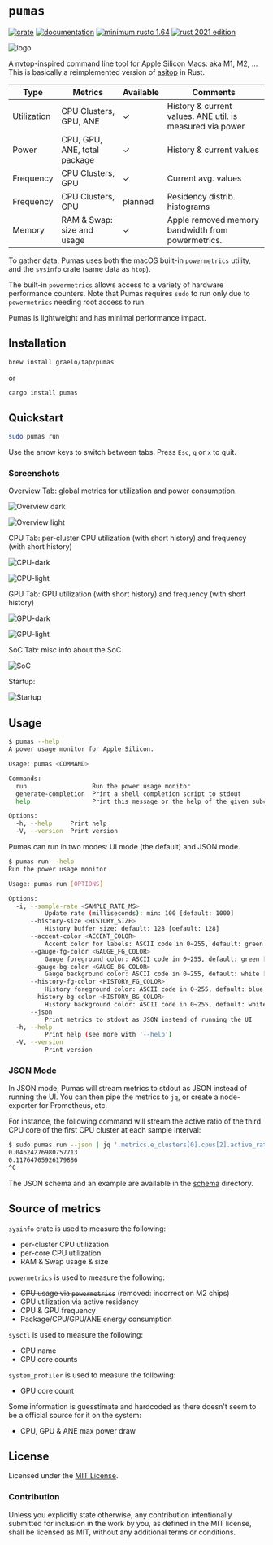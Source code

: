 # `pumas`

[![crate](https://img.shields.io/crates/v/pumas.svg)](https://crates.io/crates/pumas)
[![documentation](https://docs.rs/pumas/badge.svg)](https://docs.rs/pumas)
[![minimum rustc 1.64](https://img.shields.io/badge/rustc-1.64+-red.svg)](https://rust-lang.github.io/rfcs/2495-min-rust-version.html)
[![rust 2021 edition](https://img.shields.io/badge/edition-2021-blue.svg)](https://doc.rust-lang.org/edition-guide/rust-2021/index.html)
<!-- [![build status](https://github.com/graelo/pumas/actions/workflows/essentials.yml/badge.svg)](https://github.com/graelo/pumas/actions/workflows/essentials.yml) -->

![logo](./images/pumas-logo.svg)

<!-- cargo-sync-readme start -->

A nvtop-inspired command line tool for Apple Silicon Macs: aka M1, M2, ... This is basically a
reimplemented version of [asitop] in Rust.

| Type        | Metrics                      | Available | Comments                                                  |
| ---         | ---                          | ---       | ---                                                       |
| Utilization | CPU Clusters, GPU, ANE       | ✓         | History & current values. ANE util. is measured via power |
| Power       | CPU, GPU, ANE, total package | ✓         | History & current values                                  |
| Frequency   | CPU Clusters, GPU            | ✓         | Current avg. values                                       |
| Frequency   | CPU Clusters, GPU            | planned   | Residency distrib. histograms                             |
| Memory      | RAM & Swap: size and usage   | ✓         | Apple removed memory bandwidth from powermetrics.         |

To gather data, Pumas uses both the macOS built-in `powermetrics` utility, and the `sysinfo`
crate (same data as `htop`).

The built-in `powermetrics` allows access to a variety of hardware performance counters. Note
that Pumas requires `sudo` to run only due to `powermetrics` needing root access to run.

Pumas is lightweight and has minimal performance impact.

## Installation

```sh
brew install graelo/tap/pumas
```

or

```sh
cargo install pumas
```

## Quickstart

```sh
sudo pumas run
```

Use the arrow keys to switch between tabs. Press `Esc`, `q` or `x` to quit.

### Screenshots

Overview Tab: global metrics for utilization and power consumption.

![Overview dark](./images/screenshot-overview-dark.png)

![Overview light](./images/screenshot-overview-light.png)

CPU Tab: per-cluster CPU utilization (with short history) and frequency
(with short history)

![CPU-dark](./images/screenshot-cpu-dark.png)

![CPU-light](./images/screenshot-cpu-light.png)

GPU Tab: GPU utilization (with short history) and frequency
(with short history)

![GPU-dark](./images/screenshot-gpu-dark.png)

![GPU-light](./images/screenshot-gpu-light.png)

SoC Tab: misc info about the SoC

![SoC](./images/screenshot-soc.png)

Startup:

![Startup](./images/screenshot-startup.png)

## Usage

```sh
$ pumas --help
A power usage monitor for Apple Silicon.

Usage: pumas <COMMAND>

Commands:
  run                  Run the power usage monitor
  generate-completion  Print a shell completion script to stdout
  help                 Print this message or the help of the given subcommand(s)

Options:
  -h, --help     Print help
  -V, --version  Print version
```

Pumas can run in two modes: UI mode (the default) and JSON mode.

```sh
$ pumas run --help
Run the power usage monitor

Usage: pumas run [OPTIONS]

Options:
  -i, --sample-rate <SAMPLE_RATE_MS>
          Update rate (milliseconds): min: 100 [default: 1000]
      --history-size <HISTORY_SIZE>
          History buffer size: default: 128 [default: 128]
      --accent-color <ACCENT_COLOR>
          Accent color for labels: ASCII code in 0~255, default: green [default: 2]
      --gauge-fg-color <GAUGE_FG_COLOR>
          Gauge foreground color: ASCII code in 0~255, default: green [default: 2]
      --gauge-bg-color <GAUGE_BG_COLOR>
          Gauge background color: ASCII code in 0~255, default: white [default: 7]
      --history-fg-color <HISTORY_FG_COLOR>
          History foreground color: ASCII code in 0~255, default: blue [default: 4]
      --history-bg-color <HISTORY_BG_COLOR>
          History background color: ASCII code in 0~255, default: white [default: 7]
      --json
          Print metrics to stdout as JSON instead of running the UI
  -h, --help
          Print help (see more with '--help')
  -V, --version
          Print version
```

### JSON Mode

In JSON mode, Pumas will stream metrics to stdout as JSON instead of running the UI. You can
then pipe the metrics to `jq`, or create a node-exporter for Prometheus, etc.

For instance, the following command will stream the active ratio of the third CPU core of the
first CPU cluster at each sample interval:

```sh
$ sudo pumas run --json | jq '.metrics.e_clusters[0].cpus[2].active_ratio'
0.04624276980757713
0.11764705926179886
^C
```

The JSON schema and an example are available in the [schema](./schema) directory.

## Source of metrics

`sysinfo` crate is used to measure the following:

- per-cluster CPU utilization
- per-core CPU utilization
- RAM & Swap usage & size

`powermetrics` is used to measure the following:

- ~~CPU usage via `powermetrics`~~ (removed: incorrect on M2 chips)
- GPU utilization via active residency
- CPU & GPU frequency
- Package/CPU/GPU/ANE energy consumption

`sysctl` is used to measure the following:

- CPU name
- CPU core counts

`system_profiler` is used to measure the following:

- GPU core count

Some information is guesstimate and hardcoded as there doesn't seem to be a official source for
it on the system:

- CPU, GPU & ANE max power draw

## License

Licensed under the [MIT License].

### Contribution

Unless you explicitly state otherwise, any contribution intentionally submitted
for inclusion in the work by you, as defined in the MIT license, shall
be licensed as MIT, without any additional terms or conditions.

[MIT license]: http://opensource.org/licenses/MIT
[asitop]: https://github.com/tlkh/asitop

<!-- cargo-sync-readme end -->
